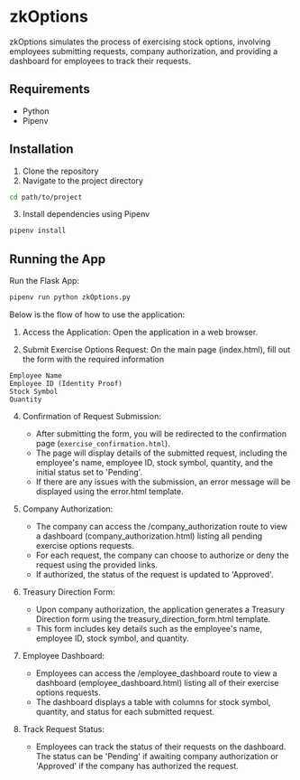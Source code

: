 # zkOptions

zkOptions simulates the process of exercising stock options, involving employees submitting requests, company authorization, and providing a dashboard for employees to track their requests.

## Requirements
- Python
- Pipenv

## Installation
1. Clone the repository
2. Navigate to the project directory

```bash
cd path/to/project
```

3. Install dependencies using Pipenv

```bash
pipenv install
```

## Running the App

Run the Flask App:

```bash
pipenv run python zkOptions.py
```

Below is the flow of how to use the application:

1. Access the Application:
    Open the application in a web browser.

2. Submit Exercise Options Request: On the main page (index.html), fill out the form with the required information
```
Employee Name
Employee ID (Identity Proof)
Stock Symbol
Quantity
```

4. Confirmation of Request Submission:
    - After submitting the form, you will be redirected to the confirmation page (`exercise_confirmation.html`).
    - The page will display details of the submitted request, including the employee's name, employee ID, stock symbol, quantity, and the initial status set to 'Pending'.
    - If there are any issues with the submission, an error message will be displayed using the error.html template.

6. Company Authorization:
    - The company can access the /company_authorization route to view a dashboard (company_authorization.html) listing all pending exercise options requests.
    - For each request, the company can choose to authorize or deny the request using the provided links.
    - If authorized, the status of the request is updated to 'Approved'.

7. Treasury Direction Form:
    - Upon company authorization, the application generates a Treasury Direction form using the treasury_direction_form.html template.
    - This form includes key details such as the employee's name, employee ID, stock symbol, and quantity.

8. Employee Dashboard:
    - Employees can access the /employee_dashboard route to view a dashboard (employee_dashboard.html) listing all of their exercise options requests.
    - The dashboard displays a table with columns for stock symbol, quantity, and status for each submitted request.

9. Track Request Status:
    - Employees can track the status of their requests on the dashboard. The status can be 'Pending' if awaiting company authorization or 'Approved' if the company has authorized the request.
